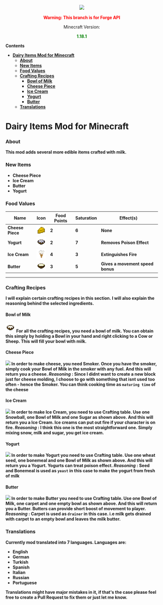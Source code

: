 <p align="center">
  <img src="https://i.imgur.com/fGswrK5.png" />
</p>

<p align="center" style="color:red; font-weight:bold">Warning: This branch is for <b>Forge</b> API</p>
<div style="display: block" align="center">Minecraft Version: <p style="color: green"> <b>1.18.1<b/></p></div>

**Contents**

- [Dairy Items Mod for Minecraft](#dairy-items-mod-for-minecraft)
    + [About](#about)
    + [New Items](#new-items)
    + [Food Values](#food-values)
    + [Crafting Recipes](#crafting-recipes)
      - [Bowl of Milk](#bowl-of-milk)
      - [Cheese Piece](#cheese-piece)
      - [Ice Cream](#ice-cream)
      - [Yogurt](#yogurt)
      - [Butter](#butter)
    + [Translations](#translations)

# Dairy Items Mod for Minecraft

### About

This mod adds several more edible items crafted with milk. 

### New Items

- Cheese Piece 
- Ice Cream
- Butter
- Yogurt


### Food Values

                    
| Name  | Icon | Food Points | Saturation | Effect(s) |
| ------------- | ------------- | ------------- | ------------- | ------------- |
 Cheese Piece  | ![cheese](src/main/resources/assets/dairymod/textures/item/cheese_item.png?raw=true "Cheese") |  2 | 6 | None |
| Yogurt  | ![Yogurt](src/main/resources/assets/dairymod/textures/item/yogurt_item.png?raw=true "Yogurt") |  2 | 7 | Removes Poison Effect |
| Ice Cream  | ![Ice Cream](src/main/resources/assets/dairymod/textures/item/icecream_item.png?raw=true "Ice Cream") |  4 | 3 | Extinguishes Fire |
| Butter  | ![Butter](src/main/resources/assets/dairymod/textures/item/butter_item.png?raw=true "Butter") |  3 | 5 | Gives a movement speed bonus |
                
----

### Crafting Recipes
I will explain certain crafting recipes in this section. I will also explain the reasoning behind the selected ingredients. 


#### Bowl of Milk 
![Bowl of Milk](src/main/resources/assets/dairymod/textures/item/milk_bowl_item.png?raw=true "Bowl of Milk")
For all the crafting recipes, you need a bowl of milk. You can obtain this simply by holding a Bowl in your hand and right clicking to a Cow or Sheep. This will fill your bowl with milk.

#### Cheese Piece
![](https://i.imgur.com/s8SxNpl.png)
In order to make cheese, you need Smoker. Once you have the smoker, simply cook your Bowl of Milk in the smoker with any fuel. And this will return you a cheese.
_**Reasoning**_ : Since I didnt want to create a new block just for cheese molding, I choose to go with something that isnt used too often - hence the Smoker. You can think cooking time as `maturing time` of the cheese

#### Ice Cream
![](https://i.imgur.com/CLT5d1O.png)
In order to make Ice Cream, you need to use Crafting table. 
Use one Snowball, one Bowl of Milk and one Sugar as shown above.
And this will return you a Ice Cream. Ice creams can put out fire if your character is on fire.
_**Reasoning**_ : I think this one is the most straightforward one. Simply mixing snow, milk and sugar, you get ice cream. 

#### Yogurt
![](https://i.imgur.com/YJedQ4q.png)
In order to make Yogurt you need to use Crafting table. 
Use one wheat seed, one bonemeal and one Bowl of Milk as shown above.
And this will return you a Yogurt. Yogurts can treat poison effect.
_**Reasoning**_ : Seed and Bonemeal is used as `yeast` in this case to make the yogurt from fresh of milk 

#### Butter
![](https://i.imgur.com/w7vIioN.png)
In order to make Butter you need to use Crafting table. 
Use one Bowl of Milk, one carpet and one empty bowl as shown above.
And this will return you a Butter. Butters can provide short boost of movement to player.
_**Reasoning**_ : Carpet is used as `drainer` in this case. i.e milk gets drained with carpet to an empty bowl and leaves the milk butter. 

### Translations
Currently mod translated into 7 languages. Languages are: 
- English
- German
- Turkish
- Spanish
- Italian
- Russian
- Portuguese 

Translations might have major mistakes in it, if that's the case please feel free to create a Pull Request to fix them or just let me know.
